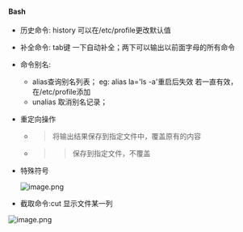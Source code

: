 
#### Bash

* 历史命令: history 可以在/etc/profile更改默认值
* 补全命令: tab键 一下自动补全；两下可以输出以前面字母的所有命令
* 命令别名:
	* alias查询别名列表；
		eg: alias la='ls -a'重启后失效
		若一直有效，在/etc/profile添加
	* unalias 取消别名记录；
* 重定向操作
	* > 将输出结果保存到指定文件中，覆盖原有的内容
	* >> 保存到指定文件，不覆盖
* 特殊符号
	
	![image.png](https://upload-images.jianshu.io/upload_images/14466577-599d77dcae010504.png?imageMogr2/auto-orient/strip%7CimageView2/2/w/1240)

* 截取命令:cut 显示文件某一列

![image.png](https://upload-images.jianshu.io/upload_images/14466577-4156a0037b49cab8.png?imageMogr2/auto-orient/strip%7CimageView2/2/w/1240)


	
	